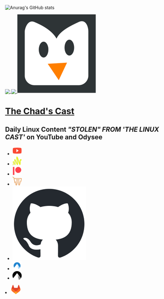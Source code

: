![Anurag's GitHub stats](https://github-readme-stats.vercel.app/api?username=slimtux&theme=radical&show_icons=true)



<a href="https://github.com/slimtux/github-readme-stats">
  <img align="center" src="https://github-readme-stats.vercel.app/api/top-langs/?username=slimtux&theme=vue&hide=roff,scss,VimScript,html,javascript&layout=donut"/>
</a>
<a href="https://github.com/slimtux/convoychat">
  <img align="center" src="https://github-readme-stats.vercel.app/api/top-langs/?username=slimtux&theme=flag-india&hide=roff,scss,VimScript,html" />
</a>


<!DOCTYPE html>
<html lang="en">

<head>
  <meta charset="utf-8">
  <meta name="viewport" content="width=device-width, initial-scale=1.0">
  <title>The Linux Test</title>
  <meta name="description" content="Daily Linux Content on YouTube and Odysee">
  <meta name="generator" content="Eleventy v1.0.2">
  <link rel="alternate" href="/feed/feed.xml" type="application/atom+xml" title="The Linux Cast">
  <link rel="alternate" href="/feed/feed.json" type="application/json" title="The Linux Cast">
  <link rel="shortcut icon" href="/img/favicon.png">
  <link rel="stylesheet" href="/css/style.css">
  <link rel="stylesheet" href="/css/tlc.css">
</head>

<body>
  <a href="/"><img src="/img/logo.png" alt="logo" class="logo"></a>
  <h1 class="header"><a href="/">The Chad's Cast</a></h1>
  <h2 class="subheader">Daily Linux Content <i>"STOLEN" FROM 'THE LINUX CAST'</i> on YouTube and Odysee</h2>
  <ul class="menu center">
    <li>
      <a href="https://youtube.com/@SlimTux" target="_blank"><img src="/img/youtube.png" title="Subscribe on YouTube"
          class="menu"></a>
    </li>
    <li>
      <a href="https://anchor.fm/@SlimTux" target="_blank"><img src="/img/anchor.png" title="Subscribe on Anchor"
          class="menu"></a>
    </li>
    <li>
      <a href="https://patreon.com/@SlimTux" target="_blank"><img src="/img/patreon.png" title="Support on Patreon"
          class="menu"></a>
    </li>
    <li>
      <a href="https://zaney.creator-spring.com/" target="_blank"><img src="/img/store.png" title="Shop in our store"
          class="menu"></a>
    </li>
    <li>
      <a href="https://github.com/SlimTux" target="_blank"><img src="/img/github-mark.png" title="Find My Dotfiles"
          class="menu"></a>
    </li>
    <li>
      <a href="https://codeberg.org/SlimTux" target="_blank"><img src="/img/codeberg-blue.png" title="Find My Dotfiles"
          class="menu"></a>
    </li>
 <li>
      <a href="https://codeberg.org/SlimTux" target="_blank"><img src="/img/codeberg-black.png" title="Find My Dotfiles"
          class="menu"></a>
    </li>
 </ul>
    <li>
      <a href="https://gitlab.com/SlimTux1" target="_blank"><img src="/img/gitlab.png" title="Find My Dotfiles"
          class="menu"></a>
    </li>
  </ul>

  <main class="tmpl-home">

